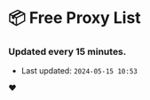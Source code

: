# :package: Free Proxy List
### Updated every 15 minutes.

- Last updated: `2024-05-15 10:53`

:heart:
